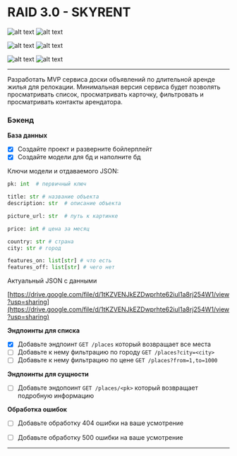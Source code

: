 # RAID 3.0 - SKYRENT
![alt text](https://img.shields.io/badge/Python-v3.10.6-blue?style=for-the-badge&logo=appveyor "Python")
![alt text](https://img.shields.io/badge/Flask-v2.2.2-green?style=for-the-badge&logo=appveyor "Flask")

![alt text](https://img.shields.io/badge/Flask%E2%80%93SQLAlchemy-v3.0.3-yellow?style=for-the-badge&logo=appveyor "Python")
![alt text](https://img.shields.io/badge/flask%E2%80%93restx-v1.0.6-yellow?style=for-the-badge&logo=appveyor "Python")

![alt text](https://img.shields.io/badge/SQLAlchemy-v2.0.3-yellow?style=for-the-badge&logo=appveyor "Python")
![alt text](https://img.shields.io/badge/marshmallow-v3.19.0-yellow?style=for-the-badge&logo=appveyor "Python")

***
Разработать MVP сервиса доски объявлений по 
длительной аренде жилья для релокации. Минимальная версия 
сервиса будет позволять просматривать список, просматривать 
карточку, фильтровать и просматривать контакты арендатора.

### Бэкенд

**База данных**

- [x]  Создайте проект и разверните бойлерплейт
- [x]  Создайте модели для бд и наполните бд

Ключи модели и отдаваемого JSON:

```python
pk: int  # первичный ключ

title: str # название объекта
description: str  # описание объекта

picture_url: str  # путь к картинке

price: int # цена за месяц

country: str # страна
city: str # город

features_on: list[str] # что есть
features_off: list[str] # чего нет
```

Актуальный JSON с данными

[https://drive.google.com/file/d/1tKZVENJkEZDwprhte62iuI1a8rj254W1/view?usp=sharing](https://drive.google.com/file/d/1tKZVENJkEZDwprhte62iuI1a8rj254W1/view?usp=sharing)

**Эндпоинты для списка**

- [x]  Добавьте эндпоинт `GET /places` который возвращает все места
- [ ]  Добавьте к нему фильтрацию по городу `GET /places?city=<city>`
- [ ]  Добавьте к нему фильтрацию по цене `GET /places?from=1,to=1000`

**Эндпоинты для сущности**

- [ ]  Добавьте эндопоинт `GET /places/<pk>` который возвращает подробную информацию

**Обработка ошибок**

- [ ]  Добавьте обработку 404 ошибки на ваше усмотрение

- [ ]  Добавьте обработку 500 ошибки на ваше усмотрение

---
